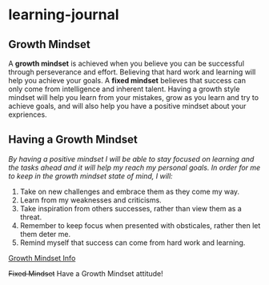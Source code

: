 # learning-journal
## Growth Mindset
A **growth mindset** is achieved when you believe you can be successful through perseverance and effort. Believing that hard work and learning will help you achieve your goals. A **fixed mindset** believes that success can only come from intelligence and inherent talent. Having a growth style mindset will help you learn from your mistakes, grow as you learn and try to achieve goals, and will also help you have a positive mindset about your expriences. 

## Having a Growth Mindset
*By having a positive mindset I will be able to stay focused on learning and the tasks ahead and it will help my reach my personal goals. In order for me to keep in the growth mindset state of mind, I will:*
 1. Take on new challenges and embrace them as they come my way.
 2. Learn from my weaknesses and criticisms.
 3. Take inspiration from others successes, rather than view them as a threat.
 4. Remember to keep focus when presented with obsticales, rather then let them deter me.
 5. Remind myself that success can come from hard work and learning.

[Growth Mindset Info](/growthmindset.md)

~~Fixed Mindset~~ Have a Growth Mindset attitude!

